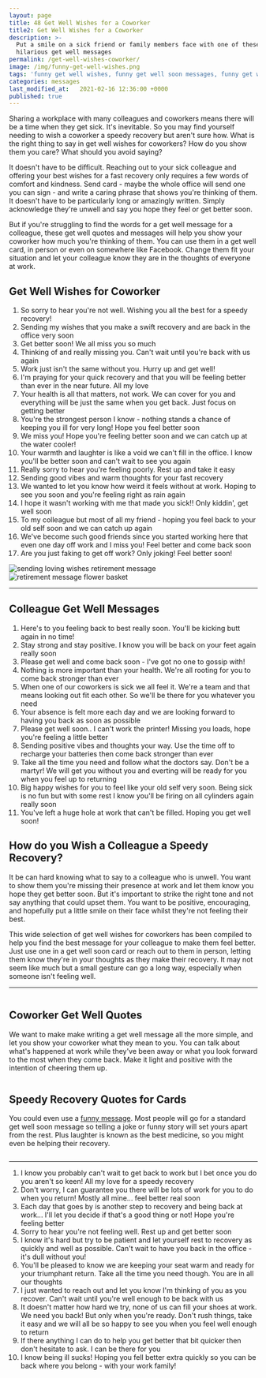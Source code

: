 ```yaml
---
layout: page
title: 48 Get Well Wishes for a Coworker
title2: Get Well Wishes for a Coworker
description: >-
  Put a smile on a sick friend or family members face with one of these
  hilarious get well messages
permalink: /get-well-wishes-coworker/
image: /img/funny-get-well-wishes.png
tags: 'funny get well wishes, funny get well soon messages, funny get well messages'
categories: messages
last_modified_at:   2021-02-16 12:36:00 +0000
published: true
---
```


<p>
Sharing a workplace with many colleagues and coworkers means there will be a time when they get sick. It's inevitable. So you may find yourself needing to wish a coworker a speedy recovery but aren't sure how. What is the right thing to say in get well wishes for coworkers? How do you show them you care? What should you avoid saying? 
</p>

<p>
It doesn't have to be difficult. Reaching out to your sick colleague and offering your best wishes for a fast recovery only requires a few words of comfort and kindness. Send card - maybe the whole office will send one you can sign - and write a caring phrase that shows you're thinking of them. It doesn't have to be particularly long or amazingly written. Simply acknowledge they're unwell and say you hope they feel or get better soon.
</p>

<p>
But if you're struggling to find the words for a get well message for a colleague, these get well quotes and messages will help you show your coworker how much you're thinking of them. You can use them in a get well card, in person or even on somewhere like Facebook. Change them fit your situation and let your colleague know they are in the thoughts of everyone at work.
</p>

  <h2>Get Well Wishes for Coworker</h2>

<ol>
<li>So sorry to hear you're not well. Wishing you all the best for a speedy recovery!</li>
<li>Sending my wishes that you make a swift recovery and are back in the office very soon </li>
<li>Get better soon! We all miss you so much</li>
<li>Thinking of and really missing you. Can't wait until you're back with us again </li>
<li>Work just isn't the same without you. Hurry up and get well!</li>
<li>I'm praying for your quick recovery and that you will be feeling better than ever in the near future. All my love </li>
<li>Your health is all that matters, not work. We can cover for you and everything will be just the same when you get back. Just focus on getting better </li>
<li>You're the strongest person I know - nothing stands a chance of keeping you ill for very long! Hope you feel better soon</li>
<li>We miss you! Hope you're feeling better soon and we can catch up at the water cooler!</li>
<li>Your warmth and laughter is like a void we can't fill in the office. I know you'll be better soon and can't wait to see you again</li>
<li>Really sorry to hear you're feeling poorly. Rest up and take it easy</li>
<li>Sending good vibes and warm thoughts for your fast recovery</li>
<li>We wanted to let you know how weird it feels without at work. Hoping to see you soon and you're feeling right as rain again</li>
<li>I hope it wasn't working with me that made you sick!! Only kiddin', get well soon</li>
<li>To my colleague but most of all my friend - hoping you feel back to your old self soon and we can catch up again</li>
<li>We've become such good friends since you started working here that even one day off work and I miss you! Feel better and come back soon</li>
<li>Are you just faking to get off work? Only joking! Feel better soon!</li>
</ol>

<div class="row">
<div class="column">
<img src="/img/get-well-wishes-for-coworkers.png" class="center-image" alt="sending loving wishes retirement message" />
</div>
<div class="column">
<img src="/img/get-well-quotes-for-colleague.png" class="center-image" alt="retirement message flower basket" />
</div>
</div>
<hr>
  
<h2>Colleague Get Well Messages</h2> 
  
<ol>
<li>Here's to you feeling back to best really soon. You'll be kicking butt again in no time!</li>
<li>Stay strong and stay positive. I know you will be back on your feet again really soon</li>
<li>Please get well and come back soon - I've got no one to gossip with!</li>
<li>Nothing is more important than your health. We're all rooting for you to come back stronger than ever</li>
<li>When one of our coworkers is sick we all feel it. We're a team and that means looking out fit each other. So we'll be there for you whatever you need</li>
<li>Your absence is felt more each day and we are looking forward to having you back as soon as possible</li>
<li>Please get well soon.. I can't work the printer! Missing you loads, hope you're feeling a little better</li>
<li>Sending positive vibes and thoughts your way. Use the time off to recharge your batteries then come back stronger than ever</li>
<li>Take all the time you need and follow what the doctors say. Don't be a martyr! We will get you without you and everting will be ready for you when you feel up to returning</li>
<li>Big happy wishes for you to feel like your old self very soon. Being sick is no fun but with some rest I know you'll be firing on all cylinders again really soon</li>
<li>You've left a huge hole at work that can't be filled. Hoping you get well soon!</li>
</ol>

<h2>How do you Wish a Colleague a Speedy Recovery?</h2>

<p>
It be can hard knowing what to say to a colleague who is unwell. You want to show them you're missing their presence at work and let them know you hope they get better soon. But it's important to strike the right tone and not say anything that could upset them. You want to be positive, encouraging, and hopefully put a little smile on their face whilst they're not feeling their best.
</p>

<p>
This wide selection of get well wishes for  coworkers has been compiled to help you find the best message for your colleague to make them feel better. Just use one in a get well soon card or reach out to them in person, letting them know they're in your thoughts as they make their recovery. It may not seem like much but a small gesture can go a long way, especially when someone isn't feeling well.
</p>

<hr>

<div class="row">
<div class="column">
<h2>Coworker Get Well Quotes</h2>

<p>
We want to make make writing a get well message all the more simple, and let you show your coworker what they mean to you. You can talk about what's happened at work while they've been away or what you look forward to the most when they come back. Make it light and positive with the intention of cheering them up.
</p>
</div>
<div class="column">
<h2>Speedy Recovery Quotes for Cards</h2>

<p>
You could even use a <a href="/funny-get-well-wishes/">funny message</a>. Most people will go for a standard get well soon message so telling a joke or funny story will set yours apart from the rest. Plus laughter is known as the best medicine, so you might even be helping their recovery.
</p>
</div>
</div>

<hr>

<ol>
<li>I know you probably can't wait to get back to work but I bet once you do you aren't so keen! All my love for a speedy recovery </li>
<li>Don't worry, I can guarantee you there will be lots of work for you to do when you return! Mostly all mine... feel better real soon</li>
<li>Each day that goes by is another step to recovery and being back at work... I'll let you decide if that's a good thing or not! Hope you're feeling better </li>
<li>Sorry to hear you're not feeling well. Rest up and get better soon </li>
<li>I know it's hard but try to be patient and let yourself rest to recovery as quickly and well as possible. Can't wait to have you back in the office - it's dull without you!</li>
<li>You'll be pleased to know we are keeping your seat warm and ready for your triumphant return. Take all the time you need though. You are in all our thoughts</li>
<li>I just wanted to reach out and let you know I'm thinking of you as you recover. Can't wait until you're well enough to be back with us</li>
<li>It doesn't matter how hard we try, none of us can fill your shoes at work. We need you back! But only when you're ready. Don't rush things, take it easy and we will all be so happy to see you when you feel well enough to return</li>
<li>If there anything I can do to help you get better that bit quicker then don't hesitate to ask. I can be there for you</li>
<li>I know being ill sucks! Hoping you fell better extra quickly so you can be back where you belong - with your work family! </li>
</ol>
